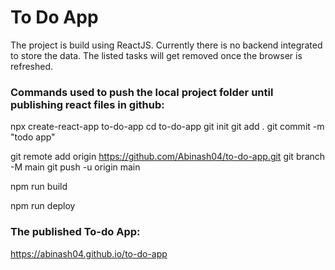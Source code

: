 # To Do App

The project is build using ReactJS. Currently there is no backend integrated to store the data. The listed
tasks will get removed once the browser is refreshed.

### Commands used to push the local project folder until publishing react files in github:

npx create-react-app to-do-app
cd to-do-app
git init
git add .
git commit -m "todo app"

git remote add origin https://github.com/Abinash04/to-do-app.git
git branch -M main
git push -u origin main

npm run build

npm run deploy

### The published To-do App:

https://abinash04.github.io/to-do-app
